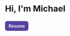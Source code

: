 # Hi, I'm Michael

<header style='display: flex;'>

<a
style='padding: 8px 12px;
font-weight: 600;
margin-left: auto;
text-decoration: none;
color: white;
background-color: hsl(255 41% 44%);
border-radius: 0.5rem;'
href='https://micleal.dev/resume'>
Resume
</a>

</header>
